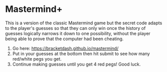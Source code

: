 # Mastermind+

This is a version of the classic Mastermind game but the secret code adapts to the player's guesses so that they can only win once the history of guesses logically narrows it down to one possibility, without the player being able to prove that the computer had been cheating.

1. Go here: https://bracketdash.github.io/mastermind/
2. Put in your guesses at the bottom then hit submit to see how many red/white pegs you get.
3. Continue making guesses until you get 4 red pegs! Good luck.
